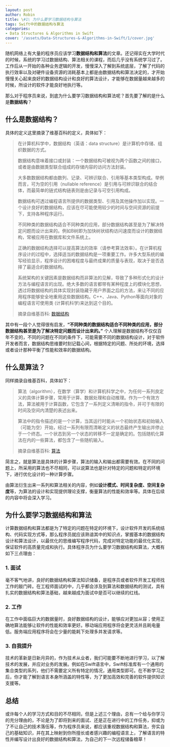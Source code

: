 ```yaml
---
layout: post
author: Robin
title: \#1\ 为什么要学习数据结构与算法
tags: Swift中的数据结构与算法
categories:
- Data Structures & Algorithms in Swift
cover: '/assets/Data-Structures-&-Algorithms-in-Swift/1/cover.jpg'
---
```


随机网络上有大量的程序员应该学习**数据结构和算法**的文章。还记得实在大学时代的时候，系统的学习过数据结构、算法相关的课程，而后几乎没有系统学习过了。工作后从一开始的各种业务逻辑的开发，慢慢深入了解到系统底层，了解了代码的执行效率以及对硬件设备资源的消耗基本上都是由数据结构和算法决定的，才开始慢慢关心起来良好的数据结构设计和良好的算法设计，才能够在数据量越来越多的时候，所设计的软件才能良好地执行等。

那么对于程序员来说，到底为什么要学习数据结构和算法呢？首先要了解的是什么是**数据结构**？

## 什么是数据结构？

具体的定义这里摘录了维基百科的定义，具体如下：

> 在计算机科学中，数据结构（英语：data structure）是计算机中存储、组织数据的方式。
>
> 数据结构意味着接口或封装：一个数据结构可被视为两个函数之间的接口，或者是由数据类型联合组成的存储内容的访问方法封装。
> 
> 大多数数据结构都由数列、记录、可辨识联合、引用等基本类型构成。举例而言，可为空的引用（nullable reference）是引用与可辨识联合的结合体，而最简单的链式结构链表则是由记录与可空引用构成。
> 
> 数据结构可透过编程语言所提供的数据类型、引用及其他操作加以实现。一个设计良好的数据结构，应该在尽可能使用较少的时间与空间资源的前提下，支持各种程序运行。
> 
> 不同种类的数据结构适合不同种类的应用，部分数据结构甚至是为了解决特定问题而设计出来的。例如B树即为加快树状结构访问速度而设计的数据结构，常被应用在数据库和文件系统上。
> 
> 正确的数据结构选择可以提高算法的效率（请参考算法效率）。在计算机程序设计的过程中，选择适当的数据结构是一项重要工作。许多大型系统的编写经验显示，程序设计的困难程度与最终成果的质量与表现，取决于是否选择了最适合的数据结构。
> 
> 系统架构的关键因素是数据结构而非算法的见解，导致了多种形式化的设计方法与编程语言的出现。绝大多数的语言都带有某种程度上的模块化思想，透过将数据结构的具体实现封装隐藏于用户界面之后的方法，来让不同的应用程序能够安全地重用这些数据结构。C++、Java、Python等面向对象的编程语言可使用类 (计算机科学)来达到这个目的。
> 
> 摘录自维基百科: [数据结构](https://zh.wikipedia.org/wiki/%E6%95%B0%E6%8D%AE%E7%BB%93%E6%9E%84)

其中有一段个人觉得很有启发，**“不同种类的数据结构适合不同种类的应用，部分数据结构甚至是为了解决特定问题而设计出来的。”** 个人理解是数据结构不仅仅百年不变的，不同的问题在不同的条件下，可能需要不同的数据结构设计，对于软件开发者而言，数据结构思维要时刻记载心间，根据特定的问题、所处的环境，选择或者设计那种平衡了性能和效率的数据结构。

## 什么是算法？

同样摘录自维基百科，具体如下：

> 算法（algorithm），在数学（算学）和计算机科学之中，为任何一系列良定义的具体计算步骤，常用于计算、数据处理和自动推理。作为一个有效方法，算法被用于计算函数，它包含了一系列定义清晰的指令，并可于有限的时间及空间内清楚的表述出来。
>
>算法中的指令描述的是一个计算，当其运行时能从一个初始状态和初始输入（可能为空）开始，经过一系列有限而清晰定义的状态最终产生输出并停止于一个终态。一个状态到另一个状态的转移不一定是确定的。包括随机化算法在内的一些算法，都包含了一些随机输入。
> 
> 摘录自维基百科: [算法](https://zh.wikipedia.org/wiki/%E7%AE%97%E6%B3%95)

简言之，就是算法是具体的计算步骤，算法的输入和输出都需要有效。在不同的问题上，所采用的算法也不尽相同，可以说算法也是针对特定的问题和特定的环境下，进行优化设计的一种计算步骤。

由算法衍生出来一系列和算法相关的内容，例如**设计模式、时间复杂度、空间复杂度**等，为算法的设计和实现提供理论支撑，衡量算法的性能和效率等。具体在后续的内容中将会深入学习。

## 为什么要学习数据结构和算法

计算数据结构和算法都是为了特定的问题在特定的环境下，设计软件开发的系统结构、代码实现方式等，那么程序员就应该熟谙其中的知识点，掌握基本的数据结构设计和算法设计，以最优化的思维编写程序代码，完成对特定功能的最优化实现，保证软件的高质量完成和执行。具体程序员为什么要学习数据结构和算法，大概有如下三点理由：

### 1. 面试

毫不客气地讲，良好的数据结构和算法知识储备，是程序员或者软件开发工程师找工作的敲门砖。在工程师面试的中，几乎都会涉及到算法和数据结构的测试，具有扎实的数据结构和算法基础，越来越成为面试中是否可以继续的红线。

### 2. 工作

在工作中面临巨大的数据量时，良好数据结构的设计，能够应对更加从容；使用正确地算法能够让软件的性能和效率更好。移动端应用程序将会更灵活并且耗电量低。服务端应用程序将会在少量的能耗下处理多并发请求等。

### 3. 自我提升

技术的革新是日新月异的，作为技术从业者，我们可能要不断地进行学习，以了解技术的发展，并应对业务的发展。例如在Swift语言中，Swift标准库有一个通用的集合类型的系列，他们不需要定义所有特定的情况，通用类型即可。在不断学习之后，你才能了解到语言本身所涵盖的特性等，为了更加高效和完善的软件提供知识支援等。

## 总结

或许每个人的学习方式和目的不尽相同，但是上述三个理由，总有一个给与你学习的充分理由的，不论是为了即将到来的面试、还是正在进行中的工作任务，抑或为了不让自己的技术落伍等，作为程序员来说，都应该重视数据结构和算法，夯实自己的基础知识，并在其上映射到你所擅长或者感兴趣的编程语言上，了解语言的特性并编写设计出良好的数据结构和算法，为自己的下一次远程储备粮草！